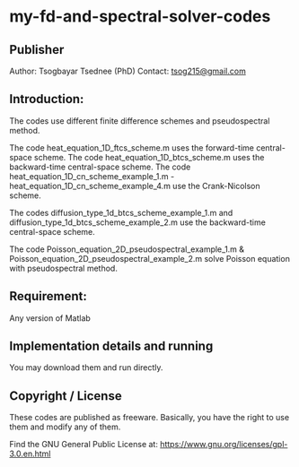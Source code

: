 # my-fd-and-spectral-solver-codes

## Publisher
Author: Tsogbayar Tsednee (PhD)
Contact: tsog215@gmail.com

## Introduction:

The codes use different finite difference schemes and pseudospectral method. 

The code heat_equation_1D_ftcs_scheme.m uses the forward-time central-space scheme.
The code heat_equation_1D_btcs_scheme.m uses the backward-time central-space scheme.
The code heat_equation_1D_cn_scheme_example_1.m - heat_equation_1D_cn_scheme_example_4.m use the Crank-Nicolson scheme.

The codes diffusion_type_1d_btcs_scheme_example_1.m and diffusion_type_1d_btcs_scheme_example_2.m use the backward-time central-space scheme.

The code Poisson_equation_2D_pseudospectral_example_1.m & Poisson_equation_2D_pseudospectral_example_2.m solve Poisson equation with pseudospectral method.

## Requirement:
Any version of Matlab

## Implementation details and running

You may download them and run directly.  

## Copyright / License

These codes are published as freeware. Basically, you have the right to use them and modify any of them.

Find the GNU General Public License at:
https://www.gnu.org/licenses/gpl-3.0.en.html



